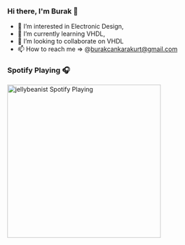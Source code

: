 ### Hi there, I'm Burak 👋

- 👀 I’m interested in Electronic Design,
- 🌱 I’m currently learning VHDL,
- 💞️ I’m looking to collaborate on VHDL
- 📫 How to reach me => @burakcankarakurt@gmail.com

### Spotify Playing 🎧

[<img src="https://now-playing-codestackr.vercel.app/api/spotify-playing" alt="jellybeanist Spotify Playing" width="350" />](https://open.spotify.com/user/11154712196?si=a34d088f67c34dcb)

[linkedin]: https://linkedin.com/in/burakcankarakurt

<!---
jellybeanist/jellybeanist is a ✨ special ✨ repository because its `README.md` (this file) appears on your GitHub profile.
You can click the Preview link to take a look at your changes.
--->
